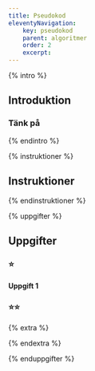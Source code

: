 ```yaml
---
title: Pseudokod
eleventyNavigation:
    key: pseudokod
    parent: algoritmer
    order: 2
    excerpt: 
---
```


{% intro %}

## Introduktion


### Tänk på



{% endintro %}

{% instruktioner %}

## Instruktioner


{% endinstruktioner %}

{% uppgifter %}

## Uppgifter
### ⭐
#### Uppgift 1



### ⭐⭐

{% extra %}




{% endextra %}

{% enduppgifter %}
